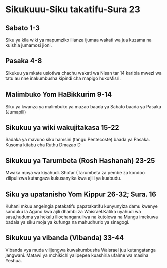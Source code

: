 # Sikukuuu-Siku takatifu-Sura 23

## Sabato 1-3

Siku ya kila wiki ya mapumziko ilianza ijumaa wakati wa jua kuzama na kuishia jumamosi jioni.

## Pasaka 4-8

Sikukuu ya mkate usiotiwa chachu wakati wa Nisan tar 14 karibia mwezi wa tatu au nne inakumbusha kipindi cha mapigo hukoMisri.

## Malimbuko Yom HaBikkurim 9-14

Siku ya kwanza ya malimbuko ya mazao baada ya Sabato baada ya Pasaka (Jumapili)

## Sikukuu ya wiki wakujitakasa 15-22

Sadaka ya mavuno siku hamsini (tangu:Pentecoste) baada ya Pasaka. Kusoma kitabu cha Ruthu Dmazao D

## Sikukuu ya Tarumbeta (Rosh Hashanah) 23-25

Mwaka mpya wa kiyahudi. Shofar (Tarumbeta za pembe za kondoo zilipulizwa kutangaza kukusanyika kwa ajili ya kuabudu.

## Siku ya upatanisho Yom Kippur 26-32; Sura. 16

Kuhani mkuu angeingia patakatifu papatakatifu kunyunyiza damu kwenye sanduku la Agano kwa ajili dhambi za Waisrael.Katika uyahudi wa sasa,huduma ya hekalu iliochanganuliwa na kutolewa na Mungu imekuwa badala ya siku moja ya kufunga na mahudhurio ya sinagogi.

## Sikukuu ya vibanda (Vibanda) 33-44

Vibanda vya muda vilijengwa kuwakumbusha Waisrael juu kutangatanga jangwani. Matawi ya mchikichi yalipepea kuashiria ufalme wa masiha Yeshua.
